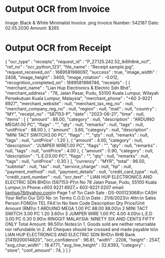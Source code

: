 # Output OCR from Invoice
Image: Black & White Minimalist Invoice .png
Invoice Number: 542187
Date: 02.05.2030
Amount: $265

# Output OCR from Receipt
{
  "ocr_type" : "receipts",
  "request_id" : "P_27.125.242.52_lk6lh8nk_ncf",
  "ref_no" : "ocr_python_123",
  "file_name" : "Receipt sample.jpg",
  "request_received_on" : 1689581966097,
  "success" : true,
  "image_width" : 2408,
  "image_height" : 3400,
  "image_rotation" : -0.012,
  "recognition_completed_on" : 1689581966746,
  "receipts" : [ {
    "merchant_name" : "Lian Hup Electronics & Electric Sdn Bhd",
    "merchant_address" : "78, Jalan Pasar, Pudu, 55100 Kuala Lumpur, Wilayah Persekutuan Kuala Lumpur, Malaysia",
    "merchant_phone" : "+60 3-9221 8927",
    "merchant_website" : null,
    "merchant_tax_reg_no" : null,
    "merchant_company_reg_no" : null,
    "region" : null,
    "mall" : null,
    "country" : "MY",
    "receipt_no" : "587153-P",
    "date" : "2023-06-21",
    "time" : null,
    "items" : [ {
      "amount" : 88.00,
      "category" : null,
      "description" : "ARDUINO MEGA1.00 PC",
      "flags" : "",
      "qty" : null,
      "remarks" : null,
      "tags" : null,
      "unitPrice" : 88.00
    }, {
      "amount" : 3.60,
      "category" : null,
      "description" : "MINI TACT SWITCH3.00 PC",
      "flags" : "",
      "qty" : null,
      "remarks" : null,
      "tags" : null,
      "unitPrice" : 1.20
    }, {
      "amount" : 4.00,
      "category" : null,
      "description" : "JUMPER WIRE1.00 PC",
      "flags" : "",
      "qty" : null,
      "remarks" : null,
      "tags" : null,
      "unitPrice" : 4.00
    }, {
      "amount" : 0.90,
      "category" : null,
      "description" : "L.E.D3.00 PC",
      "flags" : "",
      "qty" : null,
      "remarks" : null,
      "tags" : null,
      "unitPrice" : 0.30
    } ],
    "currency" : "MYR",
    "total" : 96.50,
    "subtotal" : null,
    "tax" : null,
    "service_charge" : null,
    "tip" : null,
    "payment_method" : null,
    "payment_details" : null,
    "credit_card_type" : null,
    "credit_card_number" : null,
    "ocr_text" : "                  LIAN HUP ELECTRONICS AND ELECTRIC SDN BHD\n                 (587153-P)\n                 No 78 Jalan Pasar, Pudu, 55100 Kuala Lumpur,\n                  Phone:+603 9221 8927,+ 603-9221 0207 email: lianhup78@yahoo.com\n                                                                                                   Page        1 of 1\n                                                                        Cash Sale      : DS-000123068\n     CASH                                                              Your Ref\n                                                                       Our D/O No      :\n                                                                       Terms            C.O.D.\n                                                                        Date           : 21/6/2023\n     Attn:\n                                                                       Sales Person     FONG\n     TEL                            FAX:\n    No Item Code         Description                                       Qty       Price/Unit      Amount (RM)\n      1                  ARDUINO MEGA                                     1.00 PC       88.00              88.00\n      2                  MINI TACT SWITCH                                 3.00 PC        1.20               3.60\n      3                  JUMPER WIRE                                      1.00 PC        4.00               4.00\n                         L.E.D                                            3.00 PC        0.30               0.90\n RINGGIT MALAYSIA: NINETY SIX AND CENTS FIFTY ONLY                        Total Amount:                  96.50\n Notes:\n 1. Goods sold are neither returnable nor refundable.\n 2. All Cheques should be crossed and made payable to\n   LIAN HUP ELECTRONICS AND ELECTRIC SDN BHD\n   RHB Bank 21419200014820",
    "ocr_confidence" : 96.81,
    "width" : 2206,
    "height" : 2547,
    "avg_char_width" : 18.4771,
    "avg_line_height" : 32.6393,
    "category" : "store",
    "conf_amount" : 74,
  } ]
}


